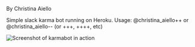 By Christina Aiello

Simple slack karma bot running on Heroku.
Usage: @christina_aiello++ or @christina_aiello-- (or +++, ++++, etc)

![Screenshot of karmabot in action](https://raw.githubusercontent.com/cjaiello/karmabot/master/screenshot.png)
